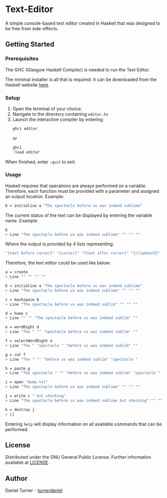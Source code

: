 # Text-Editor
A simple console-based text editor created in Haskell that was designed to be free from side-effects.

## Getting Started
### Prerequisites

The GHC (Glasgow Haskell Compiler) is needed to run the Text Editor. 

The minimal installer is all that is required. It can be downloaded from the Haskell website [here](https://www.haskell.org/downloads/).

### Setup

1. Open the terminal of your choice.
2. Navigate to the directory containing `editor.hs`
3. Launch the interactive compiler by entering:
   ```bash
   ghci editor
   ```
    or 
    ```bash
    ghci
    :load editor
    ```
When finished, enter `:quit` to exit.

### Usage

Haskell requires that operations are always performed on a variable. Therefore, each function must be provided with a parameter and assigned an output location. Example:

```bash
b = initialise a "The spectacle before us was indeed sublime"
```

The current status of the text can be displayed by entering the variable name. Example:
```bash
b
> Line "The spectacle before us was indeed sublime" "" "" ""
```

Where the output is provided by 4 lists representing:

```bash
"{text before cursor}" "{cursor}" "{text after cursor}" "{clipboard}"
```

Therefore, the text editor could be used like below:

```bash
a = create
> Line "" "" "" ""

b = initialise a "The spectacle before us was indeed sublime"
> Line "The spectacle before us was indeed sublime" "" "" ""

c = backspace b
> Line "The spectacle before us was indeed sublim" "" "" ""

d = home c
> Line "" "" "The spectacle before us was indeed sublim" ""

e = wordRight d
> Line "The " "" "spectacle before us was indeed sublim" ""

f = selectWordRight e
> Line "The " "spectacle " "before us was indeed sublim" ""

g = cut f
> Line "The " "" "before us was indeed sublim" "spectacle "

h = paste g
> Line "The spectacle " "" "before us was indeed sublim" "spectacle "

i = open "demo.txt"
> Line "The spectacle before us was indeed sublime" "" "" ""

j = write i " but shocking"
> Line "The spectacle before us was indeed sublime but shocking" "" "" ""

k = destroy j
> []
```

Entering `help` will display information on all available commands that can be performed. 

## License

Distributed under the GNU General Public License. Further information available at [LICENSE](LICENSE).

## Author

Daniel Turner - [turnerdaniel](https://github.com/turnerdaniel/)
